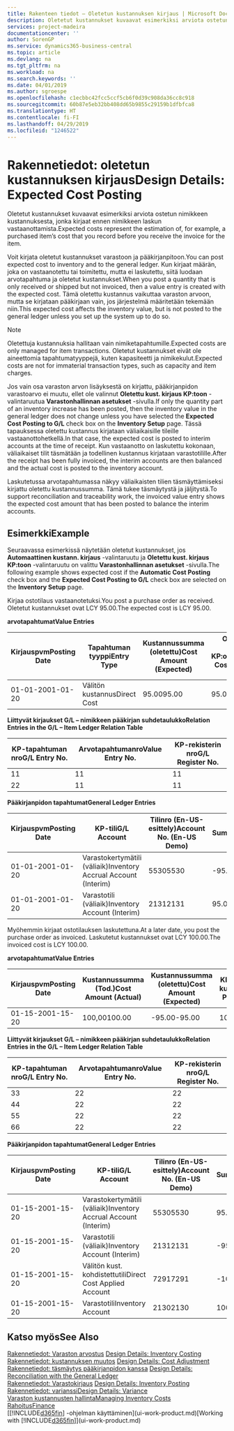 ```yaml
---
title: Rakenteen tiedot – Oletetun kustannuksen kirjaus | Microsoft Docs
description: Oletetut kustannukset kuvaavat esimerkiksi arviota ostetun nimikkeen kustannuksesta, jonka kirjaat ennen nimikkeen laskun vastaanottamista.
services: project-madeira
documentationcenter: ''
author: SorenGP
ms.service: dynamics365-business-central
ms.topic: article
ms.devlang: na
ms.tgt_pltfrm: na
ms.workload: na
ms.search.keywords: ''
ms.date: 04/01/2019
ms.author: sgroespe
ms.openlocfilehash: c1ecbbc42fcc5ccf5cb6f0d39c908da36cc8c918
ms.sourcegitcommit: 60b87e5eb32bb408dd65b9855c29159b1dfbfca8
ms.translationtype: HT
ms.contentlocale: fi-FI
ms.lasthandoff: 04/29/2019
ms.locfileid: "1246522"
---
```

# <a name="design-details-expected-cost-posting"></a><span data-ttu-id="eafa8-103">Rakennetiedot: oletetun kustannuksen kirjaus</span><span class="sxs-lookup"><span data-stu-id="eafa8-103">Design Details: Expected Cost Posting</span></span>
<span data-ttu-id="eafa8-104">Oletetut kustannukset kuvaavat esimerkiksi arviota ostetun nimikkeen kustannuksesta, jonka kirjaat ennen nimikkeen laskun vastaanottamista.</span><span class="sxs-lookup"><span data-stu-id="eafa8-104">Expected costs represent the estimation of, for example, a purchased item’s cost that you record before you receive the invoice for the item.</span></span>  

 <span data-ttu-id="eafa8-105">Voit kirjata oletetut kustannukset varastoon ja pääkirjanpitoon.</span><span class="sxs-lookup"><span data-stu-id="eafa8-105">You can post expected cost to inventory and to the general ledger.</span></span> <span data-ttu-id="eafa8-106">Kun kirjaat määrän, joka on vastaanotettu tai toimitettu, mutta ei laskutettu, siitä luodaan arvotapahtuma ja oletetut kustannukset.</span><span class="sxs-lookup"><span data-stu-id="eafa8-106">When you post a quantity that is only received or shipped but not invoiced, then a value entry is created with the expected cost.</span></span> <span data-ttu-id="eafa8-107">Tämä oletettu kustannus vaikuttaa varaston arvoon, mutta se kirjataan pääkirjaan vain, jos järjestelmä määritetään tekemään niin.</span><span class="sxs-lookup"><span data-stu-id="eafa8-107">This expected cost affects the inventory value, but is not posted to the general ledger unless you set up the system up to do so.</span></span>  

> [!NOTE]  
>  <span data-ttu-id="eafa8-108">Oletettuja kustannuksia hallitaan vain nimiketapahtumille.</span><span class="sxs-lookup"><span data-stu-id="eafa8-108">Expected costs are only managed for item transactions.</span></span> <span data-ttu-id="eafa8-109">Oletetut kustannukset eivät ole aineettomia tapahtumatyyppejä, kuten kapasiteetti ja nimikekulut.</span><span class="sxs-lookup"><span data-stu-id="eafa8-109">Expected costs are not for immaterial transaction types, such as capacity and item charges.</span></span>  

 <span data-ttu-id="eafa8-110">Jos vain osa varaston arvon lisäyksestä on kirjattu, pääkirjanpidon varastoarvo ei muutu, ellet ole valinnut **Oletettu kust. kirjaus KP:toon** -valintaruutua **Varastonhallinnan asetukset** -sivulla.</span><span class="sxs-lookup"><span data-stu-id="eafa8-110">If only the quantity part of an inventory increase has been posted, then the inventory value in the general ledger does not change unless you have selected the **Expected Cost Posting to G/L** check box on the **Inventory Setup** page.</span></span> <span data-ttu-id="eafa8-111">Tässä tapauksessa oletettu kustannus kirjataan väliaikaisille tileille vastaanottohetkellä.</span><span class="sxs-lookup"><span data-stu-id="eafa8-111">In that case, the expected cost is posted to interim accounts at the time of receipt.</span></span> <span data-ttu-id="eafa8-112">Kun vastaanotto on laskutettu kokonaan, väliaikaiset tilit täsmätään ja todellinen kustannus kirjataan varastotilille.</span><span class="sxs-lookup"><span data-stu-id="eafa8-112">After the receipt has been fully invoiced, the interim accounts are then balanced and the actual cost is posted to the inventory account.</span></span>  

 <span data-ttu-id="eafa8-113">Laskutetussa arvotapahtumassa näkyy väliaikaisten tilien täsmäyttämiseksi kirjattu oletettu kustannussumma. Tämä tukee täsmäytystä ja jäljitystä.</span><span class="sxs-lookup"><span data-stu-id="eafa8-113">To support reconciliation and traceability work, the invoiced value entry shows the expected cost amount that has been posted to balance the interim accounts.</span></span>  

## <a name="example"></a><span data-ttu-id="eafa8-114">Esimerkki</span><span class="sxs-lookup"><span data-stu-id="eafa8-114">Example</span></span>  
 <span data-ttu-id="eafa8-115">Seuraavassa esimerkissä näytetään oletetut kustannukset, jos **Automaattinen kustann. kirjaus** -valintaruutu ja **Oletettu kust. kirjaus KP:toon** -valintaruutu on valittu **Varastonhallinnan asetukset** -sivulla.</span><span class="sxs-lookup"><span data-stu-id="eafa8-115">The following example shows expected cost if the **Automatic Cost Posting** check box and the **Expected Cost Posting to G/L** check box are selected on the **Inventory Setup** page.</span></span>  

 <span data-ttu-id="eafa8-116">Kirjaa ostotilaus vastaanotetuksi.</span><span class="sxs-lookup"><span data-stu-id="eafa8-116">You post a purchase order as received.</span></span> <span data-ttu-id="eafa8-117">Oletetut kustannukset ovat LCY 95.00.</span><span class="sxs-lookup"><span data-stu-id="eafa8-117">The expected cost is LCY 95.00.</span></span>  

 <span data-ttu-id="eafa8-118">**arvotapahtumat**</span><span class="sxs-lookup"><span data-stu-id="eafa8-118">**Value Entries**</span></span>  

|<span data-ttu-id="eafa8-119">Kirjauspvm</span><span class="sxs-lookup"><span data-stu-id="eafa8-119">Posting Date</span></span>|<span data-ttu-id="eafa8-120">Tapahtuman tyyppi</span><span class="sxs-lookup"><span data-stu-id="eafa8-120">Entry Type</span></span>|<span data-ttu-id="eafa8-121">Kustannussumma (oletettu)</span><span class="sxs-lookup"><span data-stu-id="eafa8-121">Cost Amount (Expected)</span></span>|<span data-ttu-id="eafa8-122">Olet. kust. kirjattu KP:oon</span><span class="sxs-lookup"><span data-stu-id="eafa8-122">Expected Cost Posted to G/L</span></span>|<span data-ttu-id="eafa8-123">Oletettu kustannus</span><span class="sxs-lookup"><span data-stu-id="eafa8-123">Expected Cost</span></span>|<span data-ttu-id="eafa8-124">Nimiketapahtuman nro</span><span class="sxs-lookup"><span data-stu-id="eafa8-124">Item Ledger Entry No.</span></span>|<span data-ttu-id="eafa8-125">Tapahtumanro</span><span class="sxs-lookup"><span data-stu-id="eafa8-125">Entry No.</span></span>|  
|------------------|----------------|------------------------------|----------------------------------|-------------------|---------------------------|---------------|  
|<span data-ttu-id="eafa8-126">01-01-20</span><span class="sxs-lookup"><span data-stu-id="eafa8-126">01-01-20</span></span>|<span data-ttu-id="eafa8-127">Välitön kustannus</span><span class="sxs-lookup"><span data-stu-id="eafa8-127">Direct Cost</span></span>|<span data-ttu-id="eafa8-128">95.00</span><span class="sxs-lookup"><span data-stu-id="eafa8-128">95.00</span></span>|<span data-ttu-id="eafa8-129">95.00</span><span class="sxs-lookup"><span data-stu-id="eafa8-129">95.00</span></span>|<span data-ttu-id="eafa8-130">Kyllä</span><span class="sxs-lookup"><span data-stu-id="eafa8-130">Yes</span></span>|<span data-ttu-id="eafa8-131">1</span><span class="sxs-lookup"><span data-stu-id="eafa8-131">1</span></span>|<span data-ttu-id="eafa8-132">1</span><span class="sxs-lookup"><span data-stu-id="eafa8-132">1</span></span>|  

 <span data-ttu-id="eafa8-133">**Liittyvät kirjaukset G/L – nimikkeen pääkirjan suhdetaulukko**</span><span class="sxs-lookup"><span data-stu-id="eafa8-133">**Relation Entries in the G/L – Item Ledger Relation Table**</span></span>  

|<span data-ttu-id="eafa8-134">KP-tapahtuman nro</span><span class="sxs-lookup"><span data-stu-id="eafa8-134">G/L Entry No.</span></span>|<span data-ttu-id="eafa8-135">Arvotapahtumanro</span><span class="sxs-lookup"><span data-stu-id="eafa8-135">Value Entry No.</span></span>|<span data-ttu-id="eafa8-136">KP-rekisterin nro</span><span class="sxs-lookup"><span data-stu-id="eafa8-136">G/L Register No.</span></span>|  
|--------------------|---------------------|-----------------------|  
|<span data-ttu-id="eafa8-137">1</span><span class="sxs-lookup"><span data-stu-id="eafa8-137">1</span></span>|<span data-ttu-id="eafa8-138">1</span><span class="sxs-lookup"><span data-stu-id="eafa8-138">1</span></span>|<span data-ttu-id="eafa8-139">1</span><span class="sxs-lookup"><span data-stu-id="eafa8-139">1</span></span>|  
|<span data-ttu-id="eafa8-140">2</span><span class="sxs-lookup"><span data-stu-id="eafa8-140">2</span></span>|<span data-ttu-id="eafa8-141">1</span><span class="sxs-lookup"><span data-stu-id="eafa8-141">1</span></span>|<span data-ttu-id="eafa8-142">1</span><span class="sxs-lookup"><span data-stu-id="eafa8-142">1</span></span>|  

 <span data-ttu-id="eafa8-143">**Pääkirjanpidon tapahtumat**</span><span class="sxs-lookup"><span data-stu-id="eafa8-143">**General Ledger Entries**</span></span>  

|<span data-ttu-id="eafa8-144">Kirjauspvm</span><span class="sxs-lookup"><span data-stu-id="eafa8-144">Posting Date</span></span>|<span data-ttu-id="eafa8-145">KP-tili</span><span class="sxs-lookup"><span data-stu-id="eafa8-145">G/L Account</span></span>|<span data-ttu-id="eafa8-146">Tilinro (En-US-esittely)</span><span class="sxs-lookup"><span data-stu-id="eafa8-146">Account No. (En-US Demo)</span></span>|<span data-ttu-id="eafa8-147">Summa</span><span class="sxs-lookup"><span data-stu-id="eafa8-147">Amount</span></span>|<span data-ttu-id="eafa8-148">Tapahtumanro</span><span class="sxs-lookup"><span data-stu-id="eafa8-148">Entry No.</span></span>|  
|------------------|------------------|---------------------------------|------------|---------------|  
|<span data-ttu-id="eafa8-149">01-01-20</span><span class="sxs-lookup"><span data-stu-id="eafa8-149">01-01-20</span></span>|<span data-ttu-id="eafa8-150">Varastokertymätili (väliaik)</span><span class="sxs-lookup"><span data-stu-id="eafa8-150">Inventory Accrual Account (Interim)</span></span>|<span data-ttu-id="eafa8-151">5530</span><span class="sxs-lookup"><span data-stu-id="eafa8-151">5530</span></span>|<span data-ttu-id="eafa8-152">-95.00</span><span class="sxs-lookup"><span data-stu-id="eafa8-152">-95.00</span></span>|<span data-ttu-id="eafa8-153">2</span><span class="sxs-lookup"><span data-stu-id="eafa8-153">2</span></span>|  
|<span data-ttu-id="eafa8-154">01-01-20</span><span class="sxs-lookup"><span data-stu-id="eafa8-154">01-01-20</span></span>|<span data-ttu-id="eafa8-155">Varastotili (väliaik)</span><span class="sxs-lookup"><span data-stu-id="eafa8-155">Inventory Account (Interim)</span></span>|<span data-ttu-id="eafa8-156">2131</span><span class="sxs-lookup"><span data-stu-id="eafa8-156">2131</span></span>|<span data-ttu-id="eafa8-157">95.00</span><span class="sxs-lookup"><span data-stu-id="eafa8-157">95.00</span></span>|<span data-ttu-id="eafa8-158">1</span><span class="sxs-lookup"><span data-stu-id="eafa8-158">1</span></span>|  

 <span data-ttu-id="eafa8-159">Myöhemmin kirjaat ostotilauksen laskutettuna.</span><span class="sxs-lookup"><span data-stu-id="eafa8-159">At a later date, you post the purchase order as invoiced.</span></span> <span data-ttu-id="eafa8-160">Laskutetut kustannukset ovat LCY 100.00.</span><span class="sxs-lookup"><span data-stu-id="eafa8-160">The invoiced cost is LCY 100.00.</span></span>  

 <span data-ttu-id="eafa8-161">**arvotapahtumat**</span><span class="sxs-lookup"><span data-stu-id="eafa8-161">**Value Entries**</span></span>  

|<span data-ttu-id="eafa8-162">Kirjauspvm</span><span class="sxs-lookup"><span data-stu-id="eafa8-162">Posting Date</span></span>|<span data-ttu-id="eafa8-163">Kustannussumma (Tod.)</span><span class="sxs-lookup"><span data-stu-id="eafa8-163">Cost Amount (Actual)</span></span>|<span data-ttu-id="eafa8-164">Kustannussumma (oletettu)</span><span class="sxs-lookup"><span data-stu-id="eafa8-164">Cost Amount (Expected)</span></span>|<span data-ttu-id="eafa8-165">KP:oon kirjattu kustannus</span><span class="sxs-lookup"><span data-stu-id="eafa8-165">Cost Posted to G/L</span></span>|<span data-ttu-id="eafa8-166">Oletettu kustannus</span><span class="sxs-lookup"><span data-stu-id="eafa8-166">Expected Cost</span></span>|<span data-ttu-id="eafa8-167">Nimiketapahtuman nro</span><span class="sxs-lookup"><span data-stu-id="eafa8-167">Item Ledger Entry No.</span></span>|<span data-ttu-id="eafa8-168">Tapahtumanro</span><span class="sxs-lookup"><span data-stu-id="eafa8-168">Entry No.</span></span>|  
|------------------|----------------------------|------------------------------|-------------------------|-------------------|---------------------------|---------------|  
|<span data-ttu-id="eafa8-169">01-15-20</span><span class="sxs-lookup"><span data-stu-id="eafa8-169">01-15-20</span></span>|<span data-ttu-id="eafa8-170">100,00</span><span class="sxs-lookup"><span data-stu-id="eafa8-170">100.00</span></span>|<span data-ttu-id="eafa8-171">-95.00</span><span class="sxs-lookup"><span data-stu-id="eafa8-171">-95.00</span></span>|<span data-ttu-id="eafa8-172">100,00</span><span class="sxs-lookup"><span data-stu-id="eafa8-172">100.00</span></span>|<span data-ttu-id="eafa8-173">Ei</span><span class="sxs-lookup"><span data-stu-id="eafa8-173">No</span></span>|<span data-ttu-id="eafa8-174">1</span><span class="sxs-lookup"><span data-stu-id="eafa8-174">1</span></span>|<span data-ttu-id="eafa8-175">2</span><span class="sxs-lookup"><span data-stu-id="eafa8-175">2</span></span>|  

 <span data-ttu-id="eafa8-176">**Liittyvät kirjaukset G/L – nimikkeen pääkirjan suhdetaulukko**</span><span class="sxs-lookup"><span data-stu-id="eafa8-176">**Relation Entries in the G/L – Item Ledger Relation Table**</span></span>  

|<span data-ttu-id="eafa8-177">KP-tapahtuman nro</span><span class="sxs-lookup"><span data-stu-id="eafa8-177">G/L Entry No.</span></span>|<span data-ttu-id="eafa8-178">Arvotapahtumanro</span><span class="sxs-lookup"><span data-stu-id="eafa8-178">Value Entry No.</span></span>|<span data-ttu-id="eafa8-179">KP-rekisterin nro</span><span class="sxs-lookup"><span data-stu-id="eafa8-179">G/L Register No.</span></span>|  
|--------------------|---------------------|-----------------------|  
|<span data-ttu-id="eafa8-180">3</span><span class="sxs-lookup"><span data-stu-id="eafa8-180">3</span></span>|<span data-ttu-id="eafa8-181">2</span><span class="sxs-lookup"><span data-stu-id="eafa8-181">2</span></span>|<span data-ttu-id="eafa8-182">2</span><span class="sxs-lookup"><span data-stu-id="eafa8-182">2</span></span>|  
|<span data-ttu-id="eafa8-183">4</span><span class="sxs-lookup"><span data-stu-id="eafa8-183">4</span></span>|<span data-ttu-id="eafa8-184">2</span><span class="sxs-lookup"><span data-stu-id="eafa8-184">2</span></span>|<span data-ttu-id="eafa8-185">2</span><span class="sxs-lookup"><span data-stu-id="eafa8-185">2</span></span>|  
|<span data-ttu-id="eafa8-186">5</span><span class="sxs-lookup"><span data-stu-id="eafa8-186">5</span></span>|<span data-ttu-id="eafa8-187">2</span><span class="sxs-lookup"><span data-stu-id="eafa8-187">2</span></span>|<span data-ttu-id="eafa8-188">2</span><span class="sxs-lookup"><span data-stu-id="eafa8-188">2</span></span>|  
|<span data-ttu-id="eafa8-189">6</span><span class="sxs-lookup"><span data-stu-id="eafa8-189">6</span></span>|<span data-ttu-id="eafa8-190">2</span><span class="sxs-lookup"><span data-stu-id="eafa8-190">2</span></span>|<span data-ttu-id="eafa8-191">2</span><span class="sxs-lookup"><span data-stu-id="eafa8-191">2</span></span>|  

 <span data-ttu-id="eafa8-192">**Pääkirjanpidon tapahtumat**</span><span class="sxs-lookup"><span data-stu-id="eafa8-192">**General Ledger Entries**</span></span>  

|<span data-ttu-id="eafa8-193">Kirjauspvm</span><span class="sxs-lookup"><span data-stu-id="eafa8-193">Posting Date</span></span>|<span data-ttu-id="eafa8-194">KP-tili</span><span class="sxs-lookup"><span data-stu-id="eafa8-194">G/L Account</span></span>|<span data-ttu-id="eafa8-195">Tilinro (En-US-esittely)</span><span class="sxs-lookup"><span data-stu-id="eafa8-195">Account No. (En-US Demo)</span></span>|<span data-ttu-id="eafa8-196">Summa</span><span class="sxs-lookup"><span data-stu-id="eafa8-196">Amount</span></span>|<span data-ttu-id="eafa8-197">Tapahtumanro</span><span class="sxs-lookup"><span data-stu-id="eafa8-197">Entry No.</span></span>|  
|------------------|------------------|---------------------------------|------------|---------------|  
|<span data-ttu-id="eafa8-198">01-15-20</span><span class="sxs-lookup"><span data-stu-id="eafa8-198">01-15-20</span></span>|<span data-ttu-id="eafa8-199">Varastokertymätili (väliaik)</span><span class="sxs-lookup"><span data-stu-id="eafa8-199">Inventory Accrual Account (Interim)</span></span>|<span data-ttu-id="eafa8-200">5530</span><span class="sxs-lookup"><span data-stu-id="eafa8-200">5530</span></span>|<span data-ttu-id="eafa8-201">95.00</span><span class="sxs-lookup"><span data-stu-id="eafa8-201">95.00</span></span>|<span data-ttu-id="eafa8-202">4</span><span class="sxs-lookup"><span data-stu-id="eafa8-202">4</span></span>|  
|<span data-ttu-id="eafa8-203">01-15-20</span><span class="sxs-lookup"><span data-stu-id="eafa8-203">01-15-20</span></span>|<span data-ttu-id="eafa8-204">Varastotili (väliaik)</span><span class="sxs-lookup"><span data-stu-id="eafa8-204">Inventory Account (Interim)</span></span>|<span data-ttu-id="eafa8-205">2131</span><span class="sxs-lookup"><span data-stu-id="eafa8-205">2131</span></span>|<span data-ttu-id="eafa8-206">-95.00</span><span class="sxs-lookup"><span data-stu-id="eafa8-206">-95.00</span></span>|<span data-ttu-id="eafa8-207">3</span><span class="sxs-lookup"><span data-stu-id="eafa8-207">3</span></span>|  
|<span data-ttu-id="eafa8-208">01-15-20</span><span class="sxs-lookup"><span data-stu-id="eafa8-208">01-15-20</span></span>|<span data-ttu-id="eafa8-209">Välitön kust. kohdistettutili</span><span class="sxs-lookup"><span data-stu-id="eafa8-209">Direct Cost Applied Account</span></span>|<span data-ttu-id="eafa8-210">7291</span><span class="sxs-lookup"><span data-stu-id="eafa8-210">7291</span></span>|<span data-ttu-id="eafa8-211">-100</span><span class="sxs-lookup"><span data-stu-id="eafa8-211">-100</span></span>|<span data-ttu-id="eafa8-212">6</span><span class="sxs-lookup"><span data-stu-id="eafa8-212">6</span></span>|  
|<span data-ttu-id="eafa8-213">01-15-20</span><span class="sxs-lookup"><span data-stu-id="eafa8-213">01-15-20</span></span>|<span data-ttu-id="eafa8-214">Varastotili</span><span class="sxs-lookup"><span data-stu-id="eafa8-214">Inventory Account</span></span>|<span data-ttu-id="eafa8-215">2130</span><span class="sxs-lookup"><span data-stu-id="eafa8-215">2130</span></span>|<span data-ttu-id="eafa8-216">100</span><span class="sxs-lookup"><span data-stu-id="eafa8-216">100</span></span>|<span data-ttu-id="eafa8-217">5</span><span class="sxs-lookup"><span data-stu-id="eafa8-217">5</span></span>|  

## <a name="see-also"></a><span data-ttu-id="eafa8-218">Katso myös</span><span class="sxs-lookup"><span data-stu-id="eafa8-218">See Also</span></span>
 <span data-ttu-id="eafa8-219">[Rakennetiedot: Varaston arvostus](design-details-inventory-costing.md) </span><span class="sxs-lookup"><span data-stu-id="eafa8-219">[Design Details: Inventory Costing](design-details-inventory-costing.md) </span></span>  
 <span data-ttu-id="eafa8-220">[Rakennetiedot: kustannuksen muutos](design-details-cost-adjustment.md) </span><span class="sxs-lookup"><span data-stu-id="eafa8-220">[Design Details: Cost Adjustment](design-details-cost-adjustment.md) </span></span>  
 <span data-ttu-id="eafa8-221">[Rakennetiedot: täsmäytys pääkirjanpidon kanssa](design-details-reconciliation-with-the-general-ledger.md) </span><span class="sxs-lookup"><span data-stu-id="eafa8-221">[Design Details: Reconciliation with the General Ledger](design-details-reconciliation-with-the-general-ledger.md) </span></span>  
 <span data-ttu-id="eafa8-222">[Rakennetiedot: Varastokirjaus](design-details-inventory-posting.md) </span><span class="sxs-lookup"><span data-stu-id="eafa8-222">[Design Details: Inventory Posting](design-details-inventory-posting.md) </span></span>  
 [<span data-ttu-id="eafa8-223">Rakennetiedot: varianssi</span><span class="sxs-lookup"><span data-stu-id="eafa8-223">Design Details: Variance</span></span>](design-details-variance.md)  
 [<span data-ttu-id="eafa8-224">Varaston kustannusten hallinta</span><span class="sxs-lookup"><span data-stu-id="eafa8-224">Managing Inventory Costs</span></span>](finance-manage-inventory-costs.md)  
 [<span data-ttu-id="eafa8-225">Rahoitus</span><span class="sxs-lookup"><span data-stu-id="eafa8-225">Finance</span></span>](finance.md)  
 <span data-ttu-id="eafa8-226">[[!INCLUDE[d365fin](includes/d365fin_md.md)] -ohjelman käyttäminen](ui-work-product.md)</span><span class="sxs-lookup"><span data-stu-id="eafa8-226">[Working with [!INCLUDE[d365fin](includes/d365fin_md.md)]](ui-work-product.md)</span></span>
